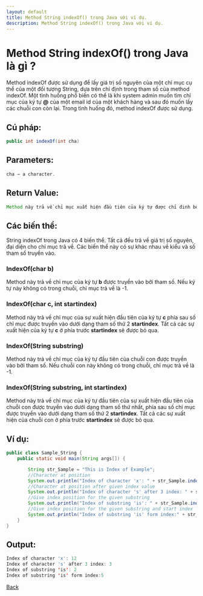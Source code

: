```yaml
---
layout: default
title: Method String indexOf() trong Java với ví dụ.
description: Method String indexOf() trong Java với ví dụ.
---
```


# Method String indexOf() trong Java là gì ?
Method indexOf được sử dụng để lấy giá trị số nguyên của một chỉ mục cụ thể của một đối tượng String, dựa trên chỉ định trong tham số của method indexOf.
Một tình huống phổ biến có thể là khi system admin muốn tìm chỉ mục của ký tự **@** của một email id của một khách hàng và sau đó muốn lấy các chuỗi con còn lại. Trong tình huống đó, method indexOf được sử dụng.


## Cú pháp:
```java
public int indexOf(int cha)
```
## Parameters:
```java
cha − a character.
```

## Return Value:
```java
Method này trả về chỉ mục xuất hiện đầu tiên của ký tự được chỉ đinh bên trong chuỗi String. Nó trả về -1 nếu ký tự đó không xuất hiện trong chuỗi.
```

## Các biến thể:
String indexOf trong Java có 4 biến thể. Tất cả đều trả về giá trị số nguyên, đại diện cho chỉ mục trả về. Các biến thể này có sự khác nhau về kiểu và số tham số truyền vào.

### **IndexOf(char b)**
Method này trả về chỉ mục của ký tự **b** được truyền vào bởi tham số. Nếu ký tự này không có trong chuỗi, chỉ mục trả về là -1.

### **IndexOf(char c, int startindex)**
Method này trả về chỉ mục của sự xuất hiện đầu tiên của ký tự **c** phía sau số chỉ mục được truyền vào dưới dạng tham số thứ 2 **startindex**. Tất cả các sự xuất hiện của ký tự **c** ở phía trước **startindex** sẽ được bỏ qua.

### **IndexOf(String substring)**
Method này trả về chỉ mục của ký tự đầu tiên của chuỗi con được truyền vào bởi tham số. Nếu chuỗi con này không có trong chuỗi, chỉ mục trả về là -1.

### **IndexOf(String substring, int startindex)**
Method này trả về chỉ mục của ký tự đầu tiên của sự xuất hiện đầu tiên của chuỗi con được truyền vào dưới dạng tham số thứ nhất, phía sau số chỉ mục được truyền vào dưới dạng tham số thứ 2 **startindex**. Tất cả các sự xuất hiện của chuỗi con ở phía trước **startindex** sẽ được bỏ qua.


## Ví dụ:
```java
public class Sample_String {
    public static void main(String args[]) {

        String str_Sample = "This is Index of Example";
        //Character at position
        System.out.println("Index of character 'x': " + str_Sample.indexOf('x'));
        //Character at position after given index value
        System.out.println("Index of character 's' after 3 index: " + str_Sample.indexOf('s', 3));
        //Give index position for the given substring
        System.out.println("Index of substring 'is': " + str_Sample.indexOf("is"));
        //Give index position for the given substring and start index
        System.out.println("Index of substring 'is' form index:" + str_Sample.indexOf("is", 5));
    }
}
```

## Output:
```java
Index of character 'x': 12
Index of character 's' after 3 index: 3
Index of substring 'is': 2
Index of substring 'is' form index:5
```

[Back](./)
